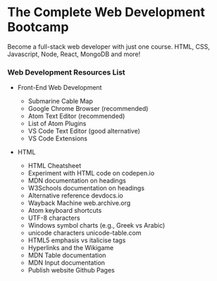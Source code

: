 # The Complete  Web Development Bootcamp

Become a full-stack web developer with just one course. HTML, CSS, Javascript, Node, React, MongoDB and more!

### Web Development Resources List

* Front-End Web Development
  * Submarine Cable Map
  * Google Chrome Browser (recommended)
  * Atom Text Editor (recommended)
  * List of Atom Plugins
  * VS Code Text Editor (good alternative)
  * VS Code Extensions
 
* HTML
  * HTML Cheatsheet
  * Experiment with HTML code on codepen.io
  * MDN documentation on headings
  * W3Schools documentation on headings
  * Alternative reference devdocs.io
  * Wayback Machine web.archive.org
  * Atom keyboard shortcuts
  * UTF-8 characters
  * Windows symbol charts (e.g., Greek vs Arabic)
  * unicode characters  unicode-table.com
  * HTML5 emphasis vs italicise tags
  * Hyperlinks and the Wikigame
  * MDN Table documentation
  * MDN Input documentation
  * Publish website Github Pages   

